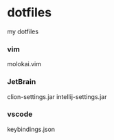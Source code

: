 # dotfiles
my dotfiles


### vim
molokai.vim

### JetBrain
clion-settings.jar
intellij-settings.jar

### vscode
keybindings.json
